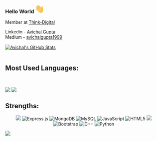 ### Hello World <img src="https://raw.githubusercontent.com/ABSphreak/ABSphreak/master/gifs/Hi.gif" width="30px">

 Member at [Think-Digital](https://www.think-digital.in/)
 
 Linkedin - [Avichal Gupta](https://linedin.com/in/avichal-gupta)<br>
 Medium - [avichalgupta1999](https://medium.com/@avichalgupta1999)<br>
 
 <a href="https://github.com/ampsteric/ampsteric" align="right">
  <img align="center" src="https://github-readme-stats.vercel.app/api?username=AvichalGupta&show_icons=true&line_height=27&count_private=true&title_color=ffffff&text_color=c9cacc&icon_color=2bbc8a&bg_color=1d1f21" alt="Avichal's GitHub Stats" />
 </a>
<!--  ![](https://github-profile-summary-cards.vercel.app/api/cards/profile-details?username=AvichalGupta&theme=monokai)  -->
 <br>
 <br>
 
## Most Used Languages:
<br>
 
![](https://github-profile-summary-cards.vercel.app/api/cards/repos-per-language?username=AvichalGupta&theme=monokai) 
![](https://github-profile-summary-cards.vercel.app/api/cards/most-commit-language?username=AvichalGupta&theme=monokai&hide=html)

## Strengths:
<div  align="center">
 <img src="https://img.shields.io/badge/nodejs%20-%23323330.svg?&style=for-the-badge&logo=nodedotjs"/>
 <img alt="Express.js" src="https://img.shields.io/badge/express.js-%23404d59.svg?style=for-the-badge&logo=express&logoColor=%2361DAFB"/>
 <img alt="MongoDB" src ="https://img.shields.io/badge/MongoDB-%234ea94b.svg?style=for-the-badge&logo=mongodb&logoColor=white"/>
 <img alt="MySQL" src="https://img.shields.io/badge/mysql-%2300f.svg?style=for-the-badge&logo=mysql&logoColor=white"/>
 <img alt="JavaScript" src="https://img.shields.io/badge/javascript-%23323330.svg?style=for-the-badge&logo=javascript&logoColor=%23F7DF1E"/>
 <img alt="HTML5" src="https://img.shields.io/badge/html5-%23E34F26.svg?style=for-the-badge&logo=html5&logoColor=white"/>
 <img src="https://img.shields.io/badge/css3%20-%231572B6.svg?&style=for-the-badge&logo=css3&logoColor=white"/>
 <img alt="Bootstrap" src="https://img.shields.io/badge/bootstrap-%23563D7C.svg?style=for-the-badge&logo=bootstrap&logoColor=white"/>
 <img alt="C++" src="https://img.shields.io/badge/c++-%2300599C.svg?style=for-the-badge&logo=c%2B%2B&logoColor=white"/>
 <img alt="Python" src="https://img.shields.io/badge/python-%2300599C.svg?style=for-the-badge&logo=pythonlogoColor=white"/>
</div>

![](https://komarev.com/ghpvc/?username=AvichalGupta&style=flat-square)
